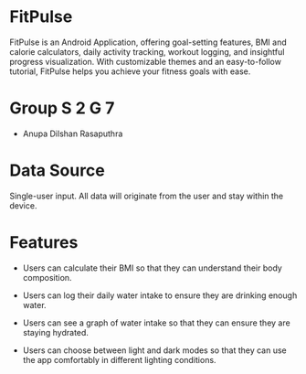 # FitPulse

FitPulse is an Android Application, offering goal-setting features, BMI and calorie calculators, daily activity tracking, workout logging, and insightful progress visualization. With customizable themes and an easy-to-follow tutorial, FitPulse helps you achieve your fitness goals with ease.

# Group S 2 G 7

- Anupa Dilshan Rasaputhra

# Data Source

Single-user input. All data will originate from the user and stay within the device.

# Features

- Users can calculate their BMI so that they can understand their body composition.

- Users can log their daily water intake to ensure they are drinking enough water.

- Users can see a graph of water intake so that they can ensure they are staying hydrated.

- Users can choose between light and dark modes so that they can use the app comfortably in different lighting conditions.